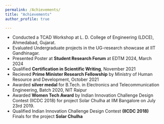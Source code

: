 ```yaml
---
permalink: /Achievements/
title: "Achievements"
author_profile: true

---
```

* Conducted a TCAD Workshop at L. D. College of Engineering (LDCE), Ahmedabad, Gujarat. 
* Evaluated Undergraduate projects in the UG-research showcase at IIT Gandhinagar.
* Presented Poster at **Student Research Forum** at EDTM 2024, March 2024
* Qualified **Certification in Scientific Writing**, November 2021
* Recieved **Prime Minister Research Fellowship** by Ministry of Human Resource and Development, October 2021
* Awarded **silver medal** for B.Tech. in Electronics and Telecommunication Engineering, Batch 2020, NIT Raipur
* Awarded **Women Tech Award** by Indian Innovation Challenge Design Contest (IICDC 2018) for project Solar Chulha at IIM Bangalore on July 23rd 2019.
* Qualified Indian Innovation Challenge Design Contest **(IICDC 2018)** Finals for the project **Solar Chulha**
